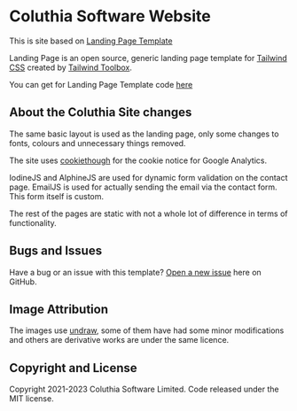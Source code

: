 # Coluthia Software Website

This is site based on [Landing Page Template](https://www.tailwindtoolbox.com/templates/landing-page)

Landing Page is an open source, generic landing page template for [Tailwind CSS](https://tailwindcss.com/) created by [Tailwind Toolbox](https://www.tailwindtoolbox.com/).

You can get for Landing Page Template code [here](https://github.com/tailwindtoolbox/Landing-Page)

## About the Coluthia Site changes

The same basic layout is used as the landing page, only some changes to fonts, colours and unnecessary things removed.

The site uses [cookiethough](https://cookiethough.dev/) for the cookie notice for Google Analytics.

IodineJS and AlphineJS are used for dynamic form validation on the contact page. EmailJS is used for actually sending the email via the contact form. This form itself is custom.

The rest of the pages are static with not a whole lot of difference in terms of functionality.

## Bugs and Issues

Have a bug or an issue with this template? [Open a new issue](https://github.com/Coluthia-Software/coluthia-software.github.io/issues/new) here on GitHub.

## Image Attribution

The images use [undraw](https://undraw.co/), some of them have had some minor modifications and others are derivative works are under the same licence.

## Copyright and License

Copyright 2021-2023 Coluthia Software Limited. Code released under the MIT license.
